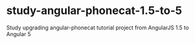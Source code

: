 # study-angular-phonecat-1.5-to-5
Study upgrading angular-phonecat tutorial project from AngularJS 1.5 to Angular 5
